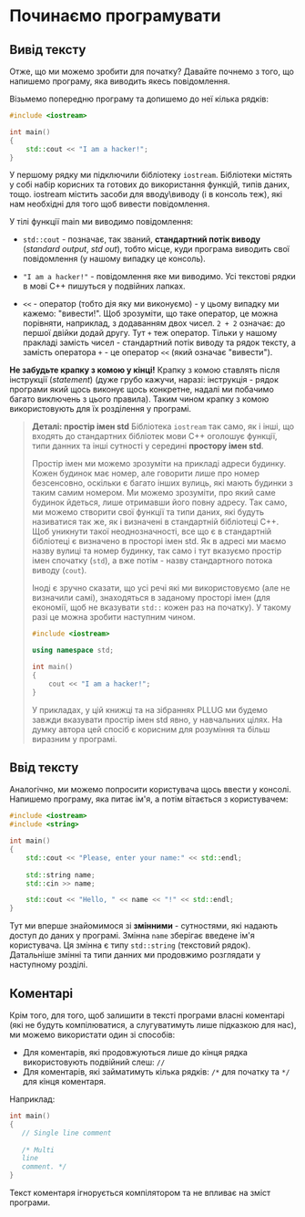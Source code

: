 # Починаємо програмувати

## Вивід тексту
Отже, що ми можемо зробити для початку? Давайте почнемо з того, що напишемо програму, яка виводить якесь повідомлення.

Візьмемо попередню програму та допишемо до неї кілька рядків:

```cpp
#include <iostream>

int main()
{
    std::cout << "I am a hacker!";
}
```

У першому рядку ми підключили бібліотеку `iostream`. Бібліотеки містять у собі набір корисних та готових до використання функцій, типів даних, тощо. iostream містить засоби для вводу\виводу \(і в консоль теж\), які нам необхідні для того щоб вивести повідомлення.

У тілі функції main ми виводимо повідомлення:

* `std::cout` - позначає, так званий, **стандартний потік виводу** (_standard output_, _std out_), тобто місце, куди програма виводить свої повідомлення \(у нашому випадку це консоль\).

* `"I am a hacker!"` - повідомлення яке ми виводимо. Усі текстові рядки в мові С++ пишуться у подвійних лапках.

* `<<` - оператор \(тобто дія яку ми виконуємо\) - у цьому випадку ми кажемо: "вивести!". Щоб зрозуміти, що таке оператор, це можна порівняти, наприклад, з додаванням двох чисел. `2 + 2` означає: до першої двійки додай другу. Тут `+` теж оператор. Тільки у нашому пракладі замість чисел - стандартний потік виводу та рядок тексту, а замість оператора `+` - це оператор `<<` \(який означає "вивести"\).

**Не забудьте крапку з комою у кінці!** Крапку з комою ставлять після інструкції \(_statement_\) \(дуже грубо кажучи, наразі: інструкція - рядок програми який щось виконує щось конкретне, надалі ми побачимо багато виключень з цього правила\). Таким чином крапку з комою використовують для їх розділення у програмі.

> **Деталі: простір імен std**
>  Бібліотека `iostream` так само, як і інші, що входять до стандартних бібліотек мови С++ оголошує функції, типи данних та інші сутності у середині **простору імен std**.
> 
>  Простір імен ми можемо зрозуміти на прикладі адреси будинку. Кожен будинок має номер, але говорити лише про номер безсенсовно, оскільки є багато інших вулиць, які мають будинки з таким самим номером. Ми можемо зрозуміти, про який саме будинок йдеться, лише отримавши його повну адресу. Так само, ми можемо створити свої функції та типи даних, які будуть називатися так же, як і визначені в стандартній бібліотеці С++. Щоб уникнути такої неоднозначності, все що є в стандартній бібліотеці є визначено в просторі імен std. Як в адресі ми маємо назву вулиці та номер будинку, так само і тут вказуємо простір імен спочатку (`std`), а вже потім - назву стандартного потока виводу (`cout`).
> 
> Іноді є зручно сказати, що усі речі які ми використовуємо (але не визначили самі), знаходяться в заданому просторі імен (для економії, щоб не вказувати `std::` кожен раз на початку). У такому разі це можна зробити наступним чином.
>
> ```cpp
> #include <iostream>
> 
> using namespace std;
> 
> int main()
> {
>     cout << "I am a hacker!";
> }
> ```
> 
> У прикладах, у цій книжці та на зібраннях PLLUG ми будемо завжди вказувати простір імен std явно, у навчальних цілях. На думку автора цей спосіб є корисним для розуміння та більш виразним у програмі.

## Ввід тексту

Аналогічно, ми можемо попросити користувача щось ввести у консолі. Напишемо програму, яка питає ім'я, а потім вітається з користувачем:

```cpp 
#include <iostream>
#include <string>

int main()
{
    std::cout << "Please, enter your name:" << std::endl;
 
    std::string name;
    std::cin >> name;

    std::cout << "Hello, " << name << "!" << std::endl;
}
```

Тут ми вперше знайомимося зі **змінними** - сутностями, які надають доступ до даних у програмі. Змінна `name` зберігає введене ім'я користувача. Ця змінна є типу `std::string` (текстовий рядок). Датальніше змінні та типи данних ми продовжимо розглядати у наступному розділі.

## Коментарі

Крім того, для того, щоб залишити в тексті програми власні коментарі (які не будуть компілюватися, а слугуватимуть лише підказкою для нас), ми можемо використати один зі способів:
 * Для коментарів, які продовжуються лише до кінця рядка використовують подвійний слеш: `//`
 * Для коментарів, які займатимуть кілька рядків: `/*` для початку та `*/` для кінця коментаря.
 
Наприклад:

```cpp
int main()
{
   // Single line comment
   
   /* Multi
   line
   comment. */
}
```

Текст коментаря ігнорується компілятором та не впливає на зміст програми.
